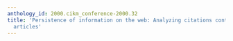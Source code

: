 ```yaml
---
anthology_id: 2000.cikm_conference-2000.32
title: 'Persistence of information on the web: Analyzing citations contained in research
  articles'
---
```

